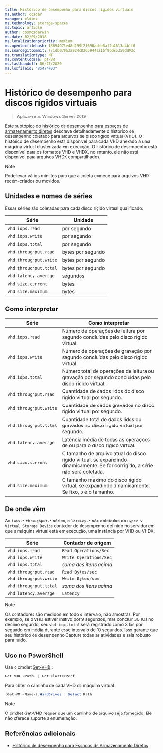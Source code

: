 ```yaml
---
title: Histórico de desempenho para discos rígidos virtuais
ms.author: cosdar
manager: eldenc
ms.technology: storage-spaces
ms.topic: article
author: cosmosdarwin
ms.date: 02/09/2018
ms.localizationpriority: medium
ms.openlocfilehash: 18694975e48d199f2f690aebe8af2a4613a4b1f0
ms.sourcegitcommit: 771db070a3a924c8265944e21bf9bd85350dd93c
ms.translationtype: MT
ms.contentlocale: pt-BR
ms.lasthandoff: 06/27/2020
ms.locfileid: "85474703"
---
```

# <a name="performance-history-for-virtual-hard-disks"></a>Histórico de desempenho para discos rígidos virtuais

> Aplica-se a: Windows Server 2019

Este subtópico do [histórico de desempenho para espaços de armazenamento diretos](performance-history.md) descreve detalhadamente o histórico de desempenho coletado para arquivos de disco rígido virtual (VHD). O histórico de desempenho está disponível para cada VHD anexado a uma máquina virtual clusterizada em execução. O histórico de desempenho está disponível para os formatos VHD e VHDX, no entanto, ele não está disponível para arquivos VHDX compartilhados.

   > [!NOTE]
   > Pode levar vários minutos para que a coleta comece para arquivos VHD recém-criados ou movidos.

## <a name="series-names-and-units"></a>Unidades e nomes de séries

Essas séries são coletadas para cada disco rígido virtual qualificado:

| Série                    | Unidade             |
|---------------------------|------------------|
| `vhd.iops.read`           | por segundo       |
| `vhd.iops.write`          | por segundo       |
| `vhd.iops.total`          | por segundo       |
| `vhd.throughput.read`     | bytes por segundo |
| `vhd.throughput.write`    | bytes por segundo |
| `vhd.throughput.total`    | bytes por segundo |
| `vhd.latency.average`     | segundos          |
| `vhd.size.current`        | bytes            |
| `vhd.size.maximum`        | bytes            |

## <a name="how-to-interpret"></a>Como interpretar

| Série                    | Como interpretar                                                                                                 |
|---------------------------|------------------------------------------------------------------------------------------------------------------|
| `vhd.iops.read`           | Número de operações de leitura por segundo concluídas pelo disco rígido virtual.                                         |
| `vhd.iops.write`          | Número de operações de gravação por segundo concluídas pelo disco rígido virtual.                                        |
| `vhd.iops.total`          | Número total de operações de leitura ou gravação por segundo concluídas pelo disco rígido virtual.                          |
| `vhd.throughput.read`     | Quantidade de dados lidos do disco rígido virtual por segundo.                                                     |
| `vhd.throughput.write`    | Quantidade de dados gravados no disco rígido virtual por segundo.                                                    |
| `vhd.throughput.total`    | Quantidade total de dados lidos ou gravados no disco rígido virtual por segundo.                                 |
| `vhd.latency.average`     | Latência média de todas as operações de ou para o disco rígido virtual.                                              |
| `vhd.size.current`        | O tamanho de arquivo atual do disco rígido virtual, se expandindo dinamicamente. Se for corrigido, a série não será coletada. |
| `vhd.size.maximum`        | O tamanho máximo do disco rígido virtual, se expandindo dinamicamente. Se fixo, o é o tamanho.                  |

## <a name="where-they-come-from"></a>De onde vêm

As `iops.*` `throughput.*` séries, e `latency.*` são coletadas do `Hyper-V Virtual Storage Device` contador de desempenho definido no servidor em que a máquina virtual está em execução, uma instância por VHD ou VHDX.

| Série                    | Contador de origem         |
|---------------------------|------------------------|
| `vhd.iops.read`           | `Read Operations/Sec`  |
| `vhd.iops.write`          | `Write Operations/Sec` |
| `vhd.iops.total`          | *soma dos itens acima*     |
| `vhd.throughput.read`     | `Read Bytes/sec`       |
| `vhd.throughput.write`    | `Write Bytes/sec`      |
| `vhd.throughput.total`    | *soma dos itens acima*     |
| `vhd.latency.average`     | `Latency`              |

   > [!NOTE]
   > Os contadores são medidos em todo o intervalo, não amostras. Por exemplo, se o VHD estiver inativo por 9 segundos, mas concluir 30 IOs no décimo segundo, seu `vhd.iops.total` será registrado como 3 Ios por segundo em média durante esse intervalo de 10 segundos. Isso garante que seu histórico de desempenho Capture todas as atividades e seja robusto para ruído.

## <a name="usage-in-powershell"></a>Uso no PowerShell

Use o cmdlet [Get-VHD](https://docs.microsoft.com/powershell/module/hyper-v/get-vhd) :

```PowerShell
Get-VHD <Path> | Get-ClusterPerf
```

Para obter o caminho de cada VHD da máquina virtual:

```PowerShell
(Get-VM <Name>).HardDrives | Select Path
```

   > [!NOTE]
   > O cmdlet Get-VHD requer que um caminho de arquivo seja fornecido. Ele não oferece suporte à enumeração.

## <a name="additional-references"></a>Referências adicionais

- [Histórico de desempenho para Espaços de Armazenamento Diretos](performance-history.md)
